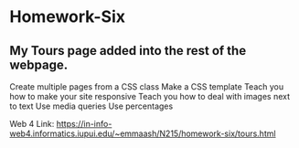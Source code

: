 # Homework-Six

## My Tours page added into the rest of the webpage.

Create multiple pages from a CSS class
Make a CSS template
Teach you how to make your site responsive
Teach you how to deal with images next to text
Use media queries
Use percentages

Web 4 Link: https://in-info-web4.informatics.iupui.edu/~emmaash/N215/homework-six/tours.html
